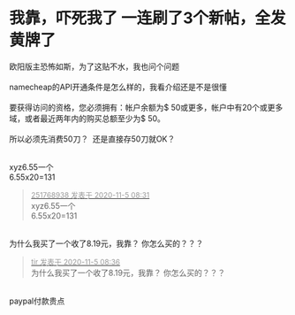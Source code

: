 # 我靠，吓死我了 一连刷了3个新帖，全发黄牌了


欧阳版主恐怖如斯，为了这贴不水，我也问个问题<br />
<br />
namecheap的API开通条件是怎么样的，我看介绍还是不是很懂<br />
<br />
要获得访问的资格，您必须拥有：帐户余额为$ 50或更多，帐户中有20个或更多域，或者最近两年内的购买总额至少为$ 50。<br />
<br />
所以必须先消费50刀？&nbsp;&nbsp;还是直接存50刀就OK？&nbsp;&nbsp;<img src="static/image/smiley/yct/020.gif" smilieid="47" border="0" alt="" /> <br />
<br />


xyz6.55一个<br />
6.55x20=131

<div class="quote"><blockquote><font size="2"><a href="https://www.hostloc.com/forum.php?mod=redirect&amp;goto=findpost&amp;pid=9404796&amp;ptid=762608" target="_blank"><font color="#999999">251768938 发表于 2020-11-5 08:31</font></a></font><br />
xyz6.55一个<br />
6.55x20=131</blockquote></div><br />
为什么我买了一个收了8.19元，我靠？ 你怎么买的？？？ <img src="static/image/smiley/yct/010.gif" smilieid="41" border="0" alt="" />

<div class="quote"><blockquote><font size="2"><a href="https://www.hostloc.com/forum.php?mod=redirect&amp;goto=findpost&amp;pid=9404810&amp;ptid=762608" target="_blank"><font color="#999999">tir 发表于 2020-11-5 08:36</font></a></font><br />
为什么我买了一个收了8.19元，我靠？ 你怎么买的？？？</blockquote></div><br />
paypal付款贵点
